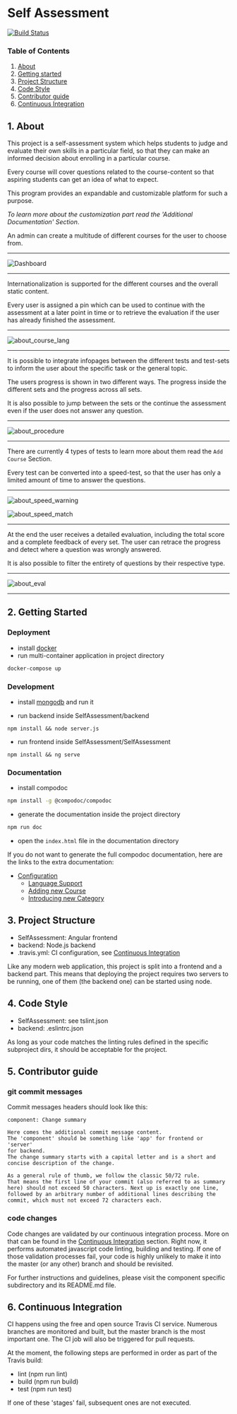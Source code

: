 # Self Assessment

[![Build Status](https://travis-ci.com/uni-hildesheim/SelfAssessment.svg?branch=master)](https://travis-ci.com/uni-hildesheim/SelfAssessment)

### Table of Contents
1. [About](#about)
2. [Getting started](#started)
3. [Project Structure](#structure)  
4. [Code Style](#style)  
5. [Contributor guide](#contributing)  
6. [Continuous Integration](#travis)  

<a name="about"></a>

## 1. About

This project is a self-assessment system which helps students to judge and evaluate their own skills in a particular field, so that they can make an informed decision about enrolling in a particular course.

Every course will cover questions related to the course-content so that aspiring students can get an idea of what to expect.

This program provides an expandable and customizable platform for such a purpose. 

*To learn more about the customization part read the 'Additional Documentation' Section*.

An admin can create a multitude of different courses for the user to choose from.

***

![Dashboard](./images/about_dashboard.png)

***

Internationalization is supported for the different courses and the overall static content.

Every user is assigned a pin which can be used to continue with the assessment at a later point in time or to retrieve the evaluation if the user has already finished the assessment.

***

![about_course_lang](./images/about_course_lang.gif)

***

It is possible to integrate infopages between the different tests and test-sets to inform the user about the specific task or the general topic.

The users progress is shown in two different ways. The progress inside the different sets and the progress across all sets.

It is also possible to jump between the sets or the continue the assessment even if the user does not answer any question.

***

![about_procedure](./images/about_procedure.gif)

***

There are currently 4 types of tests to learn more about them read the `Add Course` Section.

Every test can be converted into a speed-test, so that the user has only a limited amount of time to answer the questions.

***

![about_speed_warning](./images/about_speed_warning.png)

![about_speed_match](./images/about_speed_match.png)

***

At the end the user receives a detailed evaluation, including the total score and a complete feedback of every set. The user can retrace the progress and detect where a question was wrongly answered.

It is also possible to filter the entirety of questions by their respective type. 

***

![about_eval](./images/about_eval.gif)

***

<a name="started"></a>

## 2. Getting Started

### Deployment

* install [docker](https://www.docker.com)
* run multi-container application in project directory

```bash
docker-compose up
```

### Development

* install [mongodb](https://www.mongodb.com/) and run it

* run backend inside SelfAssessment/backend

```
npm install && node server.js
```

* run frontend inside SelfAssessment/SelfAssessment

```
npm install && ng serve
```

### Documentation

* install compodoc

```bash
npm install -g @compodoc/compodoc
```

* generate the documentation inside the project directory

```bash
npm run doc
```

* open the `index.html` file in the documentation directory

If you do not want to generate the full compodoc documentation, here are the links to the extra documentation:

* [Configuration](compodoc/config-doc/config.md)
  * [Language Support](compodoc/config-doc/language-support.md)
  * [Adding new Course](compodoc/config-doc/definition.md)
  * [Introducing new Category](compodoc/config-doc/category.md)

<a name="structure"></a>

## 3. Project Structure

* SelfAssessment: Angular frontend
* backend: Node.js backend
* .travis.yml: CI configuration, see [Continuous Integration](#travis)

Like any modern web application, this project is split into a frontend and a backend part. This means that deploying the project requires two servers to be running, one of them (the backend one) can be started using node.

<a name="style"></a>
## 4. Code Style
* SelfAssessment: see tslint.json
* backend: .eslintrc.json

As long as your code matches the linting rules defined in the specific subproject dirs, it should be acceptable for the project.

<a name="contributing"></a>
## 5. Contributor guide

### git commit messages
Commit messages headers should look like this:

```
component: Change summary

Here comes the additional commit message content.
The 'component' should be something like 'app' for frontend or 'server'
for backend.
The change summary starts with a capital letter and is a short and
concise description of the change.

As a general rule of thumb, we follow the classic 50/72 rule.
That means the first line of your commit (also referred to as summary
here) should not exceed 50 characters. Next up is exactly one line,
followed by an arbitrary number of additional lines describing the
commit, which must not exceed 72 characters each.
```

### code changes
Code changes are validated by our continuous integration process. More on that can be found in the [Continuous Integration](#travis) section. Right now, it performs automated javascript code linting, building and testing. If one of those validation processes fail, your code is highly unlikely to make it into the master (or any other) branch and should be revisited.

For further instructions and guidelines, please visit the component specific subdirectory and its README.md file.

<a name="travis"></a>
## 6. Continuous Integration
CI happens using the free and open source Travis CI service. Numerous branches are monitored and built, but the master branch is the most important one. The CI job will also be triggered for pull requests.

At the moment, the following steps are performed in order as part of the Travis build:

* lint (npm run lint)
* build (npm run build)
* test (npm run test)

If one of these 'stages' fail, subsequent ones are not executed.
